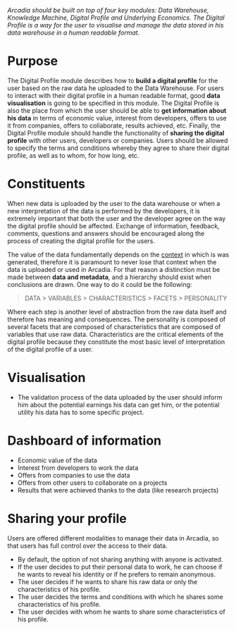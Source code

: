 *Arcadia should be built on top of four key modules: Data Warehouse, Knowledge Machine, Digital Profile and Underlying Economics. The Digital Profile is a way for the user to visualise and manage the data stored in his data warehouse in a human readable format.*

# Purpose

The Digital Profile module describes how to **build a digital profile** for the user based on the raw data he uploaded to the Data Warehouse. For users to interact with their digital profile in a human readable format, good **data visualisation** is going to be specified in this module. The Digital Profile is also the place from which the user should be able to **get information about his data** in terms of economic value, interest from developers, offers to use it from companies, offers to collaborate, results achieved, etc. Finally, the Digital Profile module should handle the functionality of **sharing the digital profile** with other users, developers or companies. Users should be allowed to specify the terms and conditions whereby they agree to share their digital profile, as well as to whom, for how long, etc.

# Constituents

When new data is uploaded by the user to the data warehouse or when a new interpretation of the data is performed by the developers, it is extremely important that both the user and the developer agree on the way the digital profile should be affected. Exchange of information, feedback, comments, questions and answers should be encouraged along the process of creating the digital profile for the users.

The value of the data fundamentally depends on the [context](https://medium.com/@giorgialupi/data-humanism-the-revolution-will-be-visualized-31486a30dbfb) in which is was generated, therefore it is paramount to never lose that context when the data is uploaded or used in Arcadia. For that reason a distinction must be made between **data and metadata**, and a hierarchy should exist when conclusions are drawn. One way to do it could be the following:

> DATA > VARIABLES > CHARACTERISTICS > FACETS > PERSONALITY

Where each step is another level of abstraction from the raw data itself and therefore has meaning and consequences. The personality is composed of several facets that are composed of characteristics that are composed of variables that use raw data. Characteristics are the critical elements of the digital profile because they constitute the most basic level of interpretation of the digital profile of a user.

# Visualisation

* The validation process of the data uploaded by the user should inform him about the potential earnings his data can get him, or the potential utility his data has to some specific project.

# Dashboard of information

* Economic value of the data
* Interest from developers to work the data
* Offers from companies to use the data
* Offers from other users to collaborate on a projects
* Results that were achieved thanks to the data (like research projects)

# Sharing your profile

Users are offered different modalities to manage their data in Arcadia, so that users has full control over the access to their data.

* By default, the option of not sharing anything with anyone is activated.
* If the user decides to put their personal data to work, he can choose if he wants to reveal his identity or if he prefers to remain anonymous.
* The user decides if he wants to share his raw data or only the characteristics of his profile.
* The user decides the terms and conditions with which he shares some characteristics of his profile.
* The user decides with whom he wants to share some characteristics of his profile.
